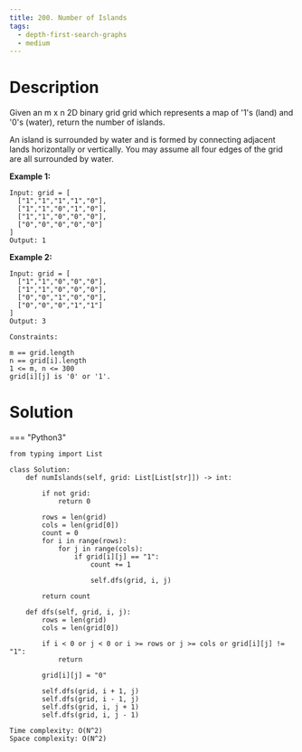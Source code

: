 ```yaml
---
title: 200. Number of Islands
tags:
  - depth-first-search-graphs
  - medium
---
```


# Description

Given an m x n 2D binary grid grid which represents a map of '1's (land) and '0's (water), return the number of islands.

An island is surrounded by water and is formed by connecting adjacent lands horizontally or vertically. You may assume all four edges of the grid are all surrounded by water.

**Example 1:**

```
Input: grid = [
  ["1","1","1","1","0"],
  ["1","1","0","1","0"],
  ["1","1","0","0","0"],
  ["0","0","0","0","0"]
]
Output: 1
```

**Example 2:**

```
Input: grid = [
  ["1","1","0","0","0"],
  ["1","1","0","0","0"],
  ["0","0","1","0","0"],
  ["0","0","0","1","1"]
]
Output: 3
```

```
Constraints:

m == grid.length
n == grid[i].length
1 <= m, n <= 300
grid[i][j] is '0' or '1'.
```

# Solution

=== "Python3"

```python3
from typing import List

class Solution:
    def numIslands(self, grid: List[List[str]]) -> int:

        if not grid:
            return 0

        rows = len(grid)
        cols = len(grid[0])
        count = 0
        for i in range(rows):
            for j in range(cols):
                if grid[i][j] == "1":
                    count += 1

                    self.dfs(grid, i, j)

        return count

    def dfs(self, grid, i, j):
        rows = len(grid)
        cols = len(grid[0])

        if i < 0 or j < 0 or i >= rows or j >= cols or grid[i][j] != "1":
            return

        grid[i][j] = "0"

        self.dfs(grid, i + 1, j)
        self.dfs(grid, i - 1, j)
        self.dfs(grid, i, j + 1)
        self.dfs(grid, i, j - 1)
```

```
Time complexity: O(N^2)
Space complexity: O(N^2)
```
